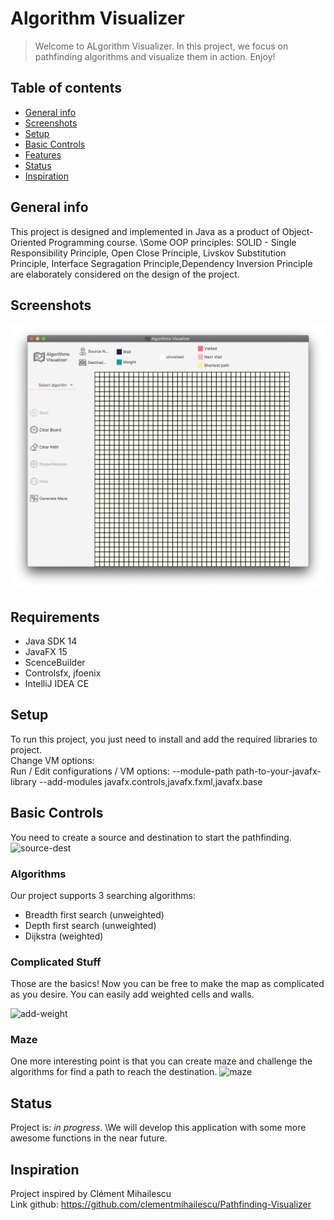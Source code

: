 # Algorithm Visualizer
> Welcome to ALgorithm Visualizer. In this project, we focus on pathfinding algorithms and visualize them in action. Enjoy!

## Table of contents
* [General info](#general-info)
* [Screenshots](#screenshots)
* [Setup](#setup)
* [Basic Controls](#basiccontrols)
* [Features](#features)
* [Status](#status)
* [Inspiration](#inspiration)


## General info

This project is designed and implemented in Java as a product of Object-Oriented Programming course. \Some OOP principles: SOLID - Single Responsibility Principle, Open Close Principle, Livskov Substitution Principle, Interface Segragation Principle,Dependency Inversion Principle are elaborately considered on the design of the project.


## Screenshots
![Example screenshot](img/sceen1.png)

## Requirements
* Java SDK 14 
* JavaFX 15
* ScenceBuilder
* Controlsfx, jfoenix
* IntelliJ IDEA CE


## Setup
To run this project, you just need to install and add the required libraries to project.\
Change VM options:\
Run / Edit configurations / VM options:
--module-path path-to-your-javafx-library --add-modules javafx.controls,javafx.fxml,javafx.base

## Basic Controls
You need to create a source and destination to start the pathfinding.
![source-dest](https://media.giphy.com/media/W2bgL13JtCgwMiTGJ1/giphy.gif)
### Algorithms
Our project supports 3 searching algorithms:
* Breadth first search (unweighted)
* Depth first search (unweighted)
* Dijkstra (weighted)

### Complicated Stuff
Those are the basics! Now you can be free to make the map as complicated as you desire. You can easily add weighted cells and walls.

![add-weight](img/gif3.gif)

### Maze
One more interesting point is that you can create maze and challenge the algorithms for find a path to reach the destination.
![maze](img/gif4.gif)

## Status
Project is: _in progress_. \We will develop this application with some more awesome functions in the near future.

## Inspiration
Project inspired by Clément Mihailescu\
Link github: https://github.com/clementmihailescu/Pathfinding-Visualizer